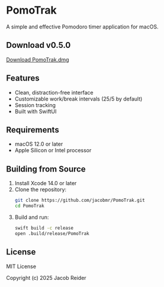 # PomoTrak

A simple and effective Pomodoro timer application for macOS.

## Download v0.5.0

[Download PomoTrak.dmg](https://github.com/jacobmr/PomoTrak/releases/download/v0.5.0/PomoTrak.dmg)

## Features

- Clean, distraction-free interface
- Customizable work/break intervals (25/5 by default)
- Session tracking
- Built with SwiftUI

## Requirements

- macOS 12.0 or later
- Apple Silicon or Intel processor

## Building from Source

1. Install Xcode 14.0 or later
2. Clone the repository:
   ```bash
   git clone https://github.com/jacobmr/PomoTrak.git
   cd PomoTrak
   ```
3. Build and run:
   ```bash
   swift build -c release
   open .build/release/PomoTrak
   ```

## License

MIT License

Copyright (c) 2025 Jacob Reider
